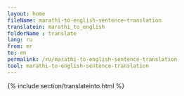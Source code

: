 ```yaml
---
layout: home
fileName: marathi-to-english-sentence-translation
translatein: marathi_to_english
folderName : translate
lang: ru
from: mr
to: en
permalink: /ru/marathi-to-english-sentence-translation
tool: marathi-to-english-sentence-translation
---
```

{% include section/translateinto.html %}